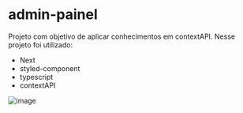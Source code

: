 # admin-painel
Projeto com objetivo de aplicar conhecimentos em contextAPI.
Nesse projeto foi utilizado:
 - Next 
 - styled-component 
 - typescript
 - contextAPI

![image](https://user-images.githubusercontent.com/37216500/175834038-a3210a17-6a84-4823-be8e-b48ab5b1634c.png)
